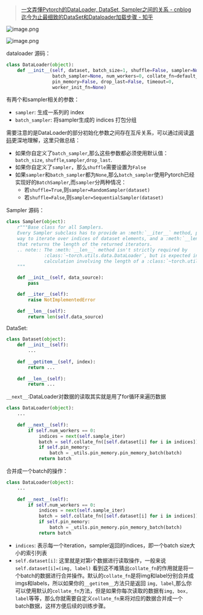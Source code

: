 

> [一文弄懂Pytorch的DataLoader, DataSet, Sampler之间的关系 - cnblog](https://www.cnblogs.com/marsggbo/p/11308889.html)
> [迄今为止最细致的DataSet和Dataloader加载步骤 - 知乎](https://zhuanlan.zhihu.com/p/381224748)


![image.png](https://s1.vika.cn/space/2023/02/15/d8e3873e2a0e4ad491191cfc498cd743)

![image.png](https://s1.vika.cn/space/2023/02/15/8739a8e8fc454b799e25aaf242a27a35)



dataloader 源码：
```python
class DataLoader(object):
    def __init__(self, dataset, batch_size=1, shuffle=False, sampler=None,
				 batch_sampler=None, num_workers=0, collate_fn=default_collate,
				 pin_memory=False, drop_last=False, timeout=0,
				 worker_init_fn=None)
```
有两个和sampler相关的参数：
- `sampler`: 生成一系列的 index
- `batch_sampler`: 将sampler生成的 indices 打包分组

需要注意的是DataLoader的部分初始化参数之间存在互斥关系，可以通过阅读[源码](https://github.com/pytorch/pytorch/blob/0b868b19063645afed59d6d49aff1e43d1665b88/torch/utils/data/dataloader.py#L157-L182)更深地理解，这里只做总结：
- 如果你自定义了`batch_sampler`,那么这些参数都必须使用默认值：`batch_size`, `shuffle`,`sampler`,`drop_last`.
- 如果你自定义了`sampler`，那么`shuffle`需要设置为`False`
- 如果`sampler`和`batch_sampler`都为`None`,那么`batch_sampler`使用Pytorch已经实现好的`BatchSampler`,而`sampler`分两种情况：
    - 若`shuffle=True`,则`sampler=RandomSampler(dataset)`
    - 若`shuffle=False`,则`sampler=SequentialSampler(dataset)`

Sampler 源码：
```python
class Sampler(object):
    r"""Base class for all Samplers.
    Every Sampler subclass has to provide an :meth:`__iter__` method, providing a
    way to iterate over indices of dataset elements, and a :meth:`__len__` method
    that returns the length of the returned iterators.
    .. note:: The :meth:`__len__` method isn't strictly required by
              :class:`~torch.utils.data.DataLoader`, but is expected in any
              calculation involving the length of a :class:`~torch.utils.data.DataLoader`.
    """

    def __init__(self, data_source):
        pass

    def __iter__(self):
        raise NotImplementedError
		
    def __len__(self):
        return len(self.data_source)
```

DataSet:
```python
class Dataset(object):
	def __init__(self):
		...
		
	def __getitem__(self, index):
		return ...
	
	def __len__(self):
		return ...
```

`__next__`:DataLoader对数据的读取其实就是用了for循环来遍历数据
```python
class DataLoader(object): 
    ... 
     
    def __next__(self): 
        if self.num_workers == 0:   
            indices = next(self.sample_iter)  
            batch = self.collate_fn([self.dataset[i] for i in indices]) # this line 
            if self.pin_memory: 
                batch = _utils.pin_memory.pin_memory_batch(batch) 
            return batch
```

合并成一个batch的操作：
```python
class DataLoader(object): 
    ... 
     
    def __next__(self): 
        if self.num_workers == 0:   
            indices = next(self.sample_iter)  
            batch = self.collate_fn([self.dataset[i] for i in indices]) # this line 
            if self.pin_memory: 
                batch = _utils.pin_memory.pin_memory_batch(batch) 
            return batch
```
- `indices`: 表示每一个iteration，sampler返回的indices，即一个batch size大小的索引列表
- `self.dataset[i]`: 这里就是对第i个数据进行读取操作，一般来说`self.dataset[i]=(img, label)`
看到这不难猜出`collate_fn`的作用就是将一个batch的数据进行合并操作。默认的`collate_fn`是将img和label分别合并成imgs和labels，所以如果你的`__getitem__`方法只是返回 `img, label`,那么你可以使用默认的`collate_fn`方法，但是如果你每次读取的数据有`img, box, label`等等，那么你就需要自定义`collate_fn`来将对应的数据合并成一个batch数据，这样方便后续的训练步骤。

